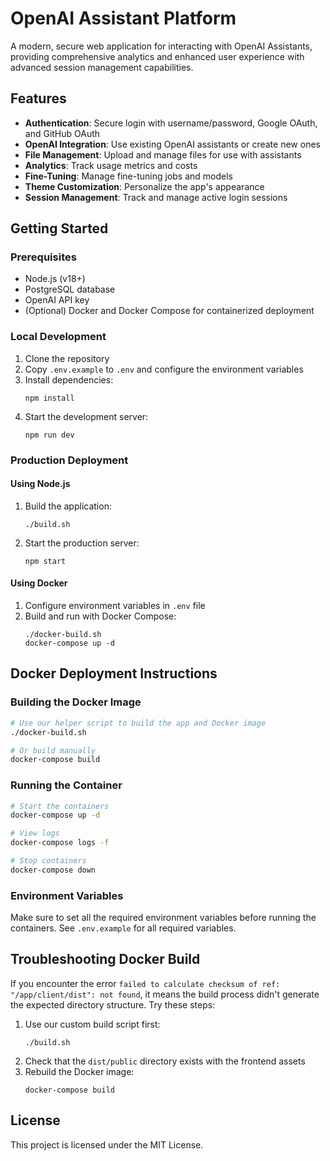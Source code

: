 # OpenAI Assistant Platform

A modern, secure web application for interacting with OpenAI Assistants, providing comprehensive analytics and enhanced user experience with advanced session management capabilities.

## Features

- **Authentication**: Secure login with username/password, Google OAuth, and GitHub OAuth
- **OpenAI Integration**: Use existing OpenAI assistants or create new ones
- **File Management**: Upload and manage files for use with assistants
- **Analytics**: Track usage metrics and costs
- **Fine-Tuning**: Manage fine-tuning jobs and models
- **Theme Customization**: Personalize the app's appearance
- **Session Management**: Track and manage active login sessions

## Getting Started

### Prerequisites

- Node.js (v18+)
- PostgreSQL database
- OpenAI API key
- (Optional) Docker and Docker Compose for containerized deployment

### Local Development

1. Clone the repository
2. Copy `.env.example` to `.env` and configure the environment variables
3. Install dependencies:
   ```
   npm install
   ```
4. Start the development server:
   ```
   npm run dev
   ```

### Production Deployment

#### Using Node.js

1. Build the application:
   ```
   ./build.sh
   ```
2. Start the production server:
   ```
   npm start
   ```

#### Using Docker

1. Configure environment variables in `.env` file
2. Build and run with Docker Compose:
   ```
   ./docker-build.sh
   docker-compose up -d
   ```

## Docker Deployment Instructions

### Building the Docker Image

```bash
# Use our helper script to build the app and Docker image
./docker-build.sh

# Or build manually
docker-compose build
```

### Running the Container

```bash
# Start the containers
docker-compose up -d

# View logs
docker-compose logs -f

# Stop containers
docker-compose down
```

### Environment Variables

Make sure to set all the required environment variables before running the containers. See `.env.example` for all required variables.

## Troubleshooting Docker Build

If you encounter the error `failed to calculate checksum of ref: "/app/client/dist": not found`, it means the build process didn't generate the expected directory structure. Try these steps:

1. Use our custom build script first:
   ```
   ./build.sh
   ```
2. Check that the `dist/public` directory exists with the frontend assets
3. Rebuild the Docker image:
   ```
   docker-compose build
   ```

## License

This project is licensed under the MIT License.